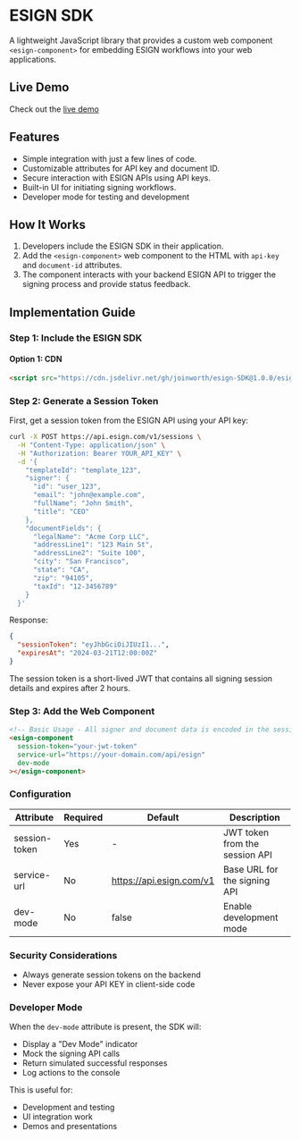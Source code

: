 # ESIGN SDK

A lightweight JavaScript library that provides a custom web component `<esign-component>` for embedding ESIGN workflows into your web applications.

## Live Demo

Check out the [live demo](https://joinworth.github.io/esign-SDK/example.html)

## Features

- Simple integration with just a few lines of code.
- Customizable attributes for API key and document ID.
- Secure interaction with ESIGN APIs using API keys.
- Built-in UI for initiating signing workflows.
- Developer mode for testing and development

## How It Works

1. Developers include the ESIGN SDK in their application.
2. Add the `<esign-component>` web component to the HTML with `api-key` and `document-id` attributes.
3. The component interacts with your backend ESIGN API to trigger the signing process and provide status feedback.

## Implementation Guide

### Step 1: Include the ESIGN SDK

#### Option 1: CDN

```html
<script src="https://cdn.jsdelivr.net/gh/joinworth/esign-SDK@1.0.0/esign-sdk.js"></script>
```

### Step 2: Generate a Session Token

First, get a session token from the ESIGN API using your API key:

```bash
curl -X POST https://api.esign.com/v1/sessions \
  -H "Content-Type: application/json" \
  -H "Authorization: Bearer YOUR_API_KEY" \
  -d '{
    "templateId": "template_123",
    "signer": {
      "id": "user_123",
      "email": "john@example.com",
      "fullName": "John Smith",
      "title": "CEO"
    },
    "documentFields": {
      "legalName": "Acme Corp LLC",
      "addressLine1": "123 Main St",
      "addressLine2": "Suite 100",
      "city": "San Francisco",
      "state": "CA",
      "zip": "94105",
      "taxId": "12-3456789"
    }
  }'
```

Response:

```json
{
  "sessionToken": "eyJhbGciOiJIUzI1...",
  "expiresAt": "2024-03-21T12:00:00Z"
}
```

The session token is a short-lived JWT that contains all signing session details and expires after 2 hours.

### Step 3: Add the Web Component

```html
<!-- Basic Usage - All signer and document data is encoded in the session token -->
<esign-component
  session-token="your-jwt-token"
  service-url="https://your-domain.com/api/esign"
  dev-mode
></esign-component>
```

### Configuration

| Attribute     | Required | Default                  | Description                    |
| ------------- | -------- | ------------------------ | ------------------------------ |
| session-token | Yes      | -                        | JWT token from the session API |
| service-url   | No       | https://api.esign.com/v1 | Base URL for the signing API   |
| dev-mode      | No       | false                    | Enable development mode        |

### Security Considerations

- Always generate session tokens on the backend
- Never expose your API KEY in client-side code

### Developer Mode

When the `dev-mode` attribute is present, the SDK will:

- Display a "Dev Mode" indicator
- Mock the signing API calls
- Return simulated successful responses
- Log actions to the console

This is useful for:

- Development and testing
- UI integration work
- Demos and presentations
